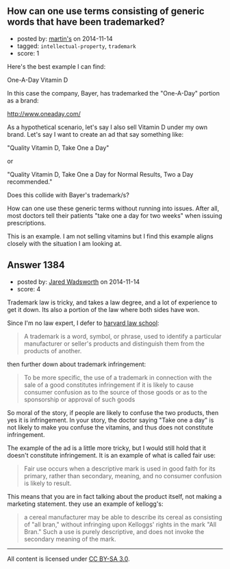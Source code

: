 ## How can one use terms consisting of generic words that have been trademarked?

- posted by: [martin's](https://stackexchange.com/users/280544/martin-s) on 2014-11-14
- tagged: `intellectual-property`, `trademark`
- score: 1

Here's the best example I can find:

One-A-Day Vitamin D

In this case the company, Bayer, has trademarked the "One-A-Day" portion as a brand:

http://www.oneaday.com/

As a hypothetical scenario, let's say I also sell Vitamin D under my own brand.  Let's say I want to create an ad that say something like:

"Quality Vitamin D, Take One a Day"

or

"Quality Vitamin D, Take One a Day for Normal Results, Two a Day recommended."

Does this collide with Bayer's trademark/s?

How can one use these generic terms without running into issues.  After all, most doctors tell their patients "take one a day for two weeks" when issuing prescriptions.

This is an example. I am not selling vitamins but I find this example aligns closely with the situation I am looking at.




## Answer 1384

- posted by: [Jared Wadsworth](https://stackexchange.com/users/5056044/jared-wadsworth) on 2014-11-14
- score: 4

<p>Trademark law is tricky, and takes a law degree, and a lot of experience to get it down. Its also a portion of the law where both sides have won.</p>

<p>Since I'm no law expert, I defer to <a href="https://cyber.law.harvard.edu/metaschool/fisher/domain/tm.htm" rel="nofollow">harvard law school</a>:</p>

<blockquote>
  <p>A trademark is a word, symbol, or phrase, used to identify a particular manufacturer or seller's products and distinguish them from the products of another.</p>
</blockquote>

<p>then further down about trademark infringement:</p>

<blockquote>
  <p>To be more specific, the use of a trademark in connection with the sale of a good constitutes infringement if it is likely to cause consumer confusion as to the source of those goods or as to the sponsorship or approval of such goods</p>
</blockquote>

<p>So moral of the story, if people are likely to confuse the two products, then yes it is infringement. In your story, the doctor saying "Take one a day" is not likely to make you confuse the vitamins, and thus does not constitute infringement. </p>

<p>The example of the ad is a little more tricky, but I would still hold that it doesn't constitute infringement. It is an example of what is called fair use:</p>

<blockquote>
  <p>Fair use occurs when a descriptive mark is used in good faith for its primary, rather than secondary, meaning, and no consumer confusion is likely to result. </p>
</blockquote>

<p>This means that you are in fact talking about the product itself, not making a marketing statement. they use an example of kellogg's:</p>

<blockquote>
  <p>a cereal manufacturer may be able to describe its cereal as consisting of "all bran," without infringing upon Kelloggs' rights in the mark "All Bran." Such a use is purely descriptive, and does not invoke the secondary meaning of the mark.</p>
</blockquote>




---

All content is licensed under [CC BY-SA 3.0](https://creativecommons.org/licenses/by-sa/3.0/).
